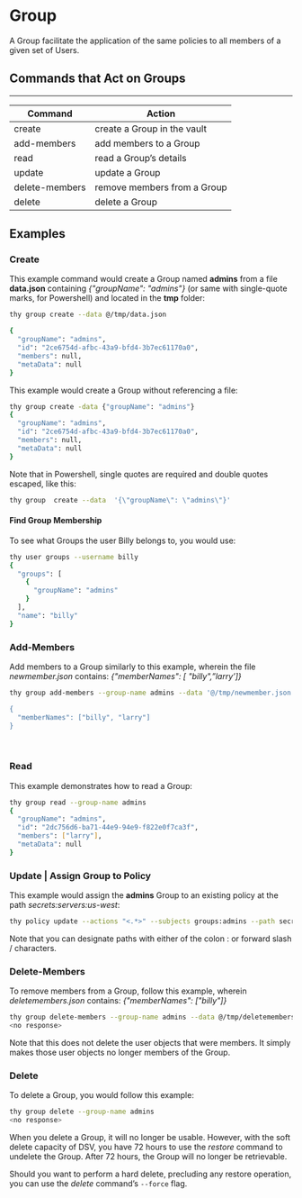 ﻿[title]: # (Group)
[tags]: # (DevOps Secrets Vault,DSV,)
[priority]: # (1825)

# Group

A Group facilitate the application of the same policies to all members of a given set of Users.

## Commands that Act on Groups
  
---
  
| Command        | Action                         |
| -------------- | ------------------------------ |
| create         | create a Group in the vault    |
| add-members    | add members to a Group         |
| read           | read a Group’s details         |
| update         | update a Group                 |
| delete-members | remove members from a Group    |
| delete         | delete a Group                 |

## Examples

### Create

This example command would create a Group named **admins** from a file **data.json** containing *{"groupName": "admins"}* (or same with single-quote marks, for Powershell) and located in the **tmp** folder:

```BASH
thy group create --data @/tmp/data.json

{
  "groupName": "admins",
  "id": "2ce6754d-afbc-43a9-bfd4-3b7ec61170a0",
  "members": null,
  "metaData": null
}
```

This example would create a Group without referencing a file:

```BASH
thy group create -data {"groupName": "admins"} 
{
  "groupName": "admins",
  "id": "2ce6754d-afbc-43a9-bfd4-3b7ec61170a0",
  "members": null,
  "metaData": null
}
```

Note that in Powershell, single quotes are required and double quotes escaped, like this:

```BASH
thy group  create --data  '{\"groupName\": \"admins\"}'
```

#### Find Group Membership

To see what Groups the user Billy belongs to, you would use:

```BASH
thy user groups --username billy
{
  "groups": [
    {
      "groupName": "admins"
    }
  ],
  "name": "billy"
}
```

### Add-Members

Add members to a Group similarly to this example, wherein the file *newmember.json* contains: *{"memberNames": [ "billy",”larry’]}*

```BASH
thy group add-members --group-name admins --data '@/tmp/newmember.json

{
  "memberNames": ["billy", "larry"]
}
```
 
### Read

This example demonstrates how to read a Group:

```BASH
thy group read --group-name admins
{
  "groupName": "admins",
  "id": "2dc756d6-ba71-44e9-94e9-f822e0f7ca3f",
  "members": ["larry"],
  "metaData": null
}
```

### Update | Assign Group to Policy

This example would assign the **admins** Group to an existing policy at the path *secrets:servers:us-west*:

```BASH
thy policy update --actions "<.*>" --subjects groups:admins --path secrets/servers/us-west
```

Note that you can designate paths with either of the colon : or forward slash / characters.

### Delete-Members

To remove members from a Group, follow this example, wherein *deletemembers.json* contains: *{"memberNames": ["billy"]}*

```BASH
thy group delete-members --group-name admins --data @/tmp/deletemembers.json
<no response>
```

Note that this does not delete the user objects that were members. It simply makes those user objects no longer members of the Group.

### Delete

To delete a Group, you would follow this example:

```BASH
thy group delete --group-name admins
<no response>
```

When you delete a Group, it will no longer be usable. However, with the soft delete capacity of DSV, you have 72 hours to use the *restore* command to undelete the Group. After 72 hours, the Group will no longer be retrievable.

Should you want to perform a hard delete, precluding any restore operation, you can use the *delete* command’s `--force` flag.


